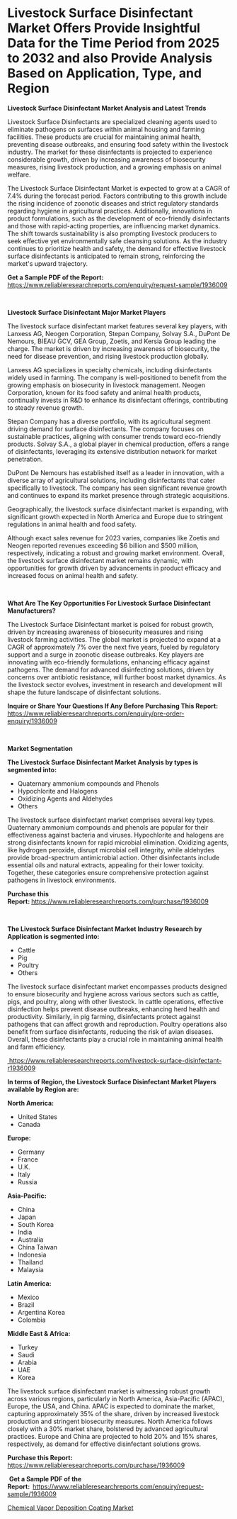 <p><h1>Livestock Surface Disinfectant Market Offers Provide Insightful Data for the Time Period from 2025 to 2032 and also Provide Analysis Based on Application, Type, and Region</h1></p><p><strong>Livestock Surface Disinfectant Market Analysis and Latest Trends</strong></p>
<p><p>Livestock Surface Disinfectants are specialized cleaning agents used to eliminate pathogens on surfaces within animal housing and farming facilities. These products are crucial for maintaining animal health, preventing disease outbreaks, and ensuring food safety within the livestock industry. The market for these disinfectants is projected to experience considerable growth, driven by increasing awareness of biosecurity measures, rising livestock production, and a growing emphasis on animal welfare.</p><p>The Livestock Surface Disinfectant Market is expected to grow at a CAGR of 7.4% during the forecast period. Factors contributing to this growth include the rising incidence of zoonotic diseases and strict regulatory standards regarding hygiene in agricultural practices. Additionally, innovations in product formulations, such as the development of eco-friendly disinfectants and those with rapid-acting properties, are influencing market dynamics. The shift towards sustainability is also prompting livestock producers to seek effective yet environmentally safe cleansing solutions. As the industry continues to prioritize health and safety, the demand for effective livestock surface disinfectants is anticipated to remain strong, reinforcing the market's upward trajectory.</p></p>
<p><strong>Get a Sample PDF of the Report:&nbsp;</strong> <a href="https://www.reliableresearchreports.com/enquiry/request-sample/1936009?utm_campaign=3105&utm_medium=2&utm_source=Github&utm_content=ia&utm_term=31032025&utm_id=livestock-surface-disinfectant">https://www.reliableresearchreports.com/enquiry/request-sample/1936009</a></p>
<p>&nbsp;</p>
<p><strong>Livestock Surface Disinfectant Major Market Players</strong></p>
<p><p>The livestock surface disinfectant market features several key players, with Lanxess AG, Neogen Corporation, Stepan Company, Solvay S.A., DuPont De Nemours, BIEAU GCV, GEA Group, Zoetis, and Kersia Group leading the charge. The market is driven by increasing awareness of biosecurity, the need for disease prevention, and rising livestock production globally.</p><p>Lanxess AG specializes in specialty chemicals, including disinfectants widely used in farming. The company is well-positioned to benefit from the growing emphasis on biosecurity in livestock management. Neogen Corporation, known for its food safety and animal health products, continually invests in R&D to enhance its disinfectant offerings, contributing to steady revenue growth. </p><p>Stepan Company has a diverse portfolio, with its agricultural segment driving demand for surface disinfectants. The company focuses on sustainable practices, aligning with consumer trends toward eco-friendly products. Solvay S.A., a global player in chemical production, offers a range of disinfectants, leveraging its extensive distribution network for market penetration.</p><p>DuPont De Nemours has established itself as a leader in innovation, with a diverse array of agricultural solutions, including disinfectants that cater specifically to livestock. The company has seen significant revenue growth and continues to expand its market presence through strategic acquisitions.</p><p>Geographically, the livestock surface disinfectant market is expanding, with significant growth expected in North America and Europe due to stringent regulations in animal health and food safety.</p><p>Although exact sales revenue for 2023 varies, companies like Zoetis and Neogen reported revenues exceeding $6 billion and $500 million, respectively, indicating a robust and growing market environment. Overall, the livestock surface disinfectant market remains dynamic, with opportunities for growth driven by advancements in product efficacy and increased focus on animal health and safety.</p></p>
<p>&nbsp;</p>
<p><strong>What Are The Key Opportunities For Livestock Surface Disinfectant Manufacturers?</strong></p>
<p><p>The Livestock Surface Disinfectant market is poised for robust growth, driven by increasing awareness of biosecurity measures and rising livestock farming activities. The global market is projected to expand at a CAGR of approximately 7% over the next five years, fueled by regulatory support and a surge in zoonotic disease outbreaks. Key players are innovating with eco-friendly formulations, enhancing efficacy against pathogens. The demand for advanced disinfecting solutions, driven by concerns over antibiotic resistance, will further boost market dynamics. As the livestock sector evolves, investment in research and development will shape the future landscape of disinfectant solutions.</p></p>
<p><strong>Inquire or Share Your Questions If Any Before Purchasing This Report:</strong> <a href="https://www.reliableresearchreports.com/enquiry/pre-order-enquiry/1936009?utm_campaign=3105&utm_medium=2&utm_source=Github&utm_content=ia&utm_term=31032025&utm_id=livestock-surface-disinfectant">https://www.reliableresearchreports.com/enquiry/pre-order-enquiry/1936009</a></p>
<p>&nbsp;</p>
<p><strong>Market Segmentation</strong></p>
<p><strong>The Livestock Surface Disinfectant Market Analysis by types is segmented into:</strong></p>
<p><ul><li>Quaternary ammonium compounds and Phenols</li><li>Hypochlorite and Halogens</li><li>Oxidizing Agents and Aldehydes</li><li>Others</li></ul></p>
<p><p>The livestock surface disinfectant market comprises several key types. Quaternary ammonium compounds and phenols are popular for their effectiveness against bacteria and viruses. Hypochlorite and halogens are strong disinfectants known for rapid microbial elimination. Oxidizing agents, like hydrogen peroxide, disrupt microbial cell integrity, while aldehydes provide broad-spectrum antimicrobial action. Other disinfectants include essential oils and natural extracts, appealing for their lower toxicity. Together, these categories ensure comprehensive protection against pathogens in livestock environments.</p></p>
<p><strong>Purchase this Report:&nbsp;</strong><a href="https://www.reliableresearchreports.com/purchase/1936009?utm_campaign=3105&utm_medium=2&utm_source=Github&utm_content=ia&utm_term=31032025&utm_id=livestock-surface-disinfectant">https://www.reliableresearchreports.com/purchase/1936009</a></p>
<p>&nbsp;</p>
<p><strong>The Livestock Surface Disinfectant Market Industry Research by Application is segmented into:</strong></p>
<p><ul><li>Cattle</li><li>Pig</li><li>Poultry</li><li>Others</li></ul></p>
<p><p>The livestock surface disinfectant market encompasses products designed to ensure biosecurity and hygiene across various sectors such as cattle, pigs, and poultry, along with other livestock. In cattle operations, effective disinfection helps prevent disease outbreaks, enhancing herd health and productivity. Similarly, in pig farming, disinfectants protect against pathogens that can affect growth and reproduction. Poultry operations also benefit from surface disinfectants, reducing the risk of avian diseases. Overall, these disinfectants play a crucial role in maintaining animal health and farm efficiency.</p></p>
<p><a href="https://www.reliableresearchreports.com/livestock-surface-disinfectant-r1936009?utm_campaign=3105&utm_medium=2&utm_source=Github&utm_content=ia&utm_term=31032025&utm_id=livestock-surface-disinfectant">&nbsp;https://www.reliableresearchreports.com/livestock-surface-disinfectant-r1936009</a></p>
<p><strong>In terms of Region, the Livestock Surface Disinfectant Market Players available by Region are:</strong></p>
<p>
    <p> <strong> North America: </strong>
        <ul>
            <li>United States</li>
            <li>Canada</li>
        </ul>
        </p> 
    <p> <strong> Europe: </strong>
        <ul>
            <li>Germany</li>
            <li>France</li>
            <li>U.K.</li>
            <li>Italy</li>
            <li>Russia</li>
        </ul>
        </p> 
    <p> <strong> Asia-Pacific: </strong>
        <ul>
            <li>China</li>
            <li>Japan</li>
            <li>South Korea</li>
            <li>India</li>
            <li>Australia</li>
            <li>China Taiwan</li>
            <li>Indonesia</li>
            <li>Thailand</li>
            <li>Malaysia</li>
        </ul>
        </p> 
    <p> <strong> Latin America: </strong>
        <ul>
            <li>Mexico</li>
            <li>Brazil</li>
            <li>Argentina Korea</li>
            <li>Colombia</li>
        </ul>
        </p> 
    <p> <strong> Middle East & Africa: </strong>
        <ul>
            <li>Turkey</li>
            <li>Saudi</li>
            <li>Arabia</li>
            <li>UAE</li>
            <li>Korea</li>
        </ul>
    </p>
    </p>
<p><p>The livestock surface disinfectant market is witnessing robust growth across various regions, particularly in North America, Asia-Pacific (APAC), Europe, the USA, and China. APAC is expected to dominate the market, capturing approximately 35% of the share, driven by increased livestock production and stringent biosecurity measures. North America follows closely with a 30% market share, bolstered by advanced agricultural practices. Europe and China are projected to hold 20% and 15% shares, respectively, as demand for effective disinfectant solutions grows.</p></p>
<p><strong>Purchase this Report: </strong><a href="https://www.reliableresearchreports.com/purchase/1936009?utm_campaign=3105&utm_medium=2&utm_source=Github&utm_content=ia&utm_term=31032025&utm_id=livestock-surface-disinfectant">https://www.reliableresearchreports.com/purchase/1936009</a></p>
<p>&nbsp;<strong>Get a Sample PDF of the Report:&nbsp;&nbsp;</strong><a href="https://www.reliableresearchreports.com/enquiry/request-sample/1936009?utm_campaign=3105&utm_medium=2&utm_source=Github&utm_content=ia&utm_term=31032025&utm_id=livestock-surface-disinfectant">https://www.reliableresearchreports.com/enquiry/request-sample/1936009</a></p>
<p><strong></strong></p>
<p><p><a href="https://github.com/shadnfamoza/Market-Research-Report-List-1/blob/main/chemical-vapor-deposition-coating-market.md?utm_campaign=3105&utm_medium=2&utm_source=Github&utm_content=ia&utm_term=31032025&utm_id=livestock-surface-disinfectant">Chemical Vapor Deposition Coating Market</a></p></p>
